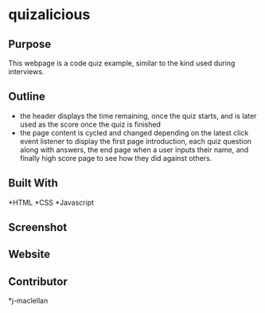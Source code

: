 # quizalicious

## Purpose
This webpage is a code quiz example, similar to the kind used during interviews.

## Outline
* the header displays the time remaining, once the quiz starts, and is later used as the score once the quiz is finished
* the page content is cycled and changed depending on the latest click event listener to display the first page introduction, each quiz question along with answers, the end page when a user inputs their name, and finally high score page to see how they did against others.

## Built With 
*HTML
*CSS
*Javascript

## Screenshot

## Website

## Contributor
*j-maclellan
